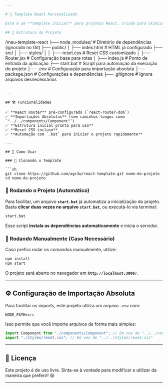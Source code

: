 ```md
---

# 🚀 Template React Personalizado

Este é um **template inicial** para projetos React, criado para otimizar o desenvolvimento e evitar configurações repetitivas. Ele já vem com uma estrutura organizada e suporte para **importações absolutas**.

## 📂 Estrutura do Projeto

```
/meu-template-react
├── node_modules/          # Diretório de dependências (ignorado no Git)
├── public/
│   ├── index.html         # HTML já configurado
├── src/
│   ├── styles/
│   │   ├── reset.css      # Reset CSS customizado
│   ├── Router.jsx         # Configuração base para rotas
│   ├── index.js           # Ponto de entrada da aplicação
├── start.bat              # Script para automação da execução do projeto
├── .env                   # Configuração para importação absoluta
├── package.json           # Configurações e dependências
├── .gitignore             # Ignora arquivos desnecessários
```

---

## 🛠️ Funcionalidades

✅ **React Router** pré-configurado (`react-router-dom`)  
✅ **Importações Absolutas** (sem caminhos longos como `"../../components/Component"`)  
✅ **Estrutura inicial pronta para uso**  
✅ **Reset CSS incluso**  
✅ **Automação com `.bat` para iniciar o projeto rapidamente**  

---

## 🚀 Como Usar

### 🔹 Clonando o Template

```sh
git clone https://github.com/agr3w/react-template.git nome-do-projeto
cd nome-do-projeto
```

### 🔹 Rodando o Projeto (Automático)

Para facilitar, um arquivo **`start.bat`** já automatiza a inicialização do projeto.  
Basta **clicar duas vezes no arquivo `start.bat`**, ou executá-lo via terminal:

```sh
start.bat
```

Esse script **instala as dependências automaticamente** e inicia o servidor.  

### 🔹 Rodando Manualmente (Caso Necessário)

Caso prefira rodar os comandos manualmente, utilize:

```sh
npm install
npm start
```

O projeto será aberto no navegador em **`http://localhost:3000/`**.

---

## ⚙️ Configuração de Importação Absoluta

Para facilitar os imports, este projeto utiliza um arquivo `.env` com:

```
NODE_PATH=src
```

Isso permite que você importe arquivos de forma mais simples:

```js
import Component from "./components/Component"; // Em vez de "../../components/Component"
import "./styles/reset.css"; // Em vez de "../../styles/reset.css"
```

---

## 📜 Licença

Este projeto é de uso livre. Sinta-se à vontade para modificar e utilizar da maneira que preferir! 😃

---
